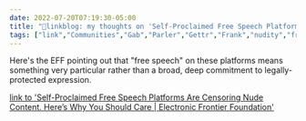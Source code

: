 ```yaml
---
date: 2022-07-20T07:19:30-05:00
title: "🔗linkblog: my thoughts on 'Self-Proclaimed Free Speech Platforms Are Censoring Nude Content. Here’s Why You Should Care | Electronic Frontier Foundation'"
tags: ["link","Communities","Gab","Parler","Gettr","Frank","nudity","free speech","platforms","content moderation"]
---
```

Here's the EFF pointing out that "free speech" on these platforms means something very particular rather than a broad, deep commitment to legally-protected expression.
 

[link to 'Self-Proclaimed Free Speech Platforms Are Censoring Nude Content. Here’s Why You Should Care | Electronic Frontier Foundation'](https://www.eff.org/deeplinks/2022/07/self-proclaimed-free-speech-platforms-are-censoring-nude-content-heres-why-you)
